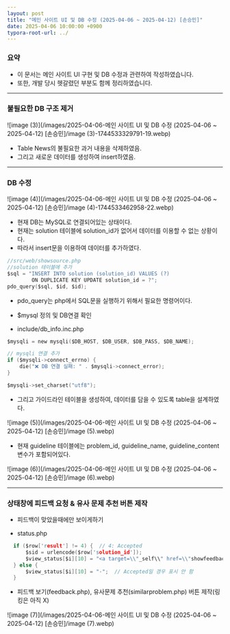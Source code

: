 ```yaml
---
layout: post
title: "메인 사이트 UI 및 DB 수정 (2025-04-06 ~ 2025-04-12) [손승민]"
date: 2025-04-06 10:00:00 +0900
typora-root-url: ../
---
```


### 요약

- 이 문서는 메인 사이트 UI 구현 및 DB 수정과 관련하여 작성하였습니다.
- 또한, 개발 당시 헷갈렸던 부분도 함께 정리하였습니다.

---

### 불필요한 DB 구조 제거

![image (3)](/images/2025-04-06-메인 사이트 UI 및 DB 수정 (2025-04-06 ~ 2025-04-12) [손승민]/image (3)-1744533329791-19.webp)

- Table News의 불필요한 과거 내용을 삭제하였음.
- 그리고 새로운 데이터를 생성하여 insert하였음.

---

### DB 수정

![image (4)](/images/2025-04-06-메인 사이트 UI 및 DB 수정 (2025-04-06 ~ 2025-04-12) [손승민]/image (4)-1744533462958-22.webp)

- 현재 DB는 MySQL로 연결되어있는 상태이다.
- 현재는 solution 테이블에 solution_id가 없어서 데이터를 이용할 수 없는 상황이다.
- 따라서 insert문을 이용하여 데이터를 추가하였다.

```c
//src/web/showsource.php
//solution 테이블에 추가
$sql = "INSERT INTO solution (solution_id) VALUES (?) 
        ON DUPLICATE KEY UPDATE solution_id = ?";
pdo_query($sql, $id, $id);
```

- pdo_query는 php에서 SQL문을 실행하기 위해서 필요한 명령어이다.



- $mysql 정의 및 DB연결 확인

- include/db_info.inc.php

```c
$mysqli = new mysqli($DB_HOST, $DB_USER, $DB_PASS, $DB_NAME);

// mysqli 연결 추가
if ($mysqli->connect_errno) {
    die("❌ DB 연결 실패: " . $mysqli->connect_error);
}

$mysqli->set_charset("utf8");
```



- 그리고 가이드라인 테이블을 생성하여, 데이터를 담을 수 있도록 table을 설계하였다.

![image (5)](/images/2025-04-06-메인 사이트 UI 및 DB 수정 (2025-04-06 ~ 2025-04-12) [손승민]/image (5).webp)



- 현재 guideline 테이블에는 problem_id, guideline_name, guideline_content 변수가 포함되어있다.

![image (6)](/images/2025-04-06-메인 사이트 UI 및 DB 수정 (2025-04-06 ~ 2025-04-12) [손승민]/image (6).webp)

---

### 상태창에 피드백 요청 & 유사 문제 추천 버튼 제작

- 피드백이 맞았을때에만 보이게하기

- status.php

```c
  if ($row['result'] != 4) {  // 4: Accepted
      $sid = urlencode($row['solution_id']);
      $view_status[$i][10] = "<a target=\\"_self\\" href=\\"showfeedback.php?solution_id={$sid}\\" class=\\"ui orange mini button\\">피드백 보기</a>";
  } else {
      $view_status[$i][10] = "-";  // Accepted일 경우 표시 안 함
  }
```

- 피드백 보기(feedback.php), 유사문제 추천(similarproblem.php) 버튼 제작(링킹은 아직 X)

![image (7)](/images/2025-04-06-메인 사이트 UI 및 DB 수정 (2025-04-06 ~ 2025-04-12) [손승민]/image (7).webp)